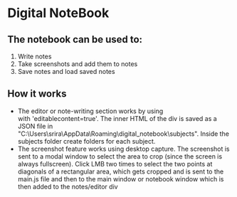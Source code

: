 # Digital NoteBook

## The notebook can be used to:

1. Write notes
2. Take screenshots and add them to notes
3. Save notes and load saved notes

## How it works

- The editor or note-writing section works by using <div> with 'editablecontent=true'. The inner HTML of the div is saved as a JSON file in "C:\Users\srira\AppData\Roaming\digital_notebook\subjects". Inside the subjects folder create folders for each subject.
- The screenshot feature works using desktop capture. The screenshot is sent to a modal window to select the area to crop (since the screen is always fullscreen). Click LMB two times to select the two points at diagonals of a rectangular area, which gets cropped and is sent to the main.js file and then to the main window or notebook window which is then added to the notes/editor div 
